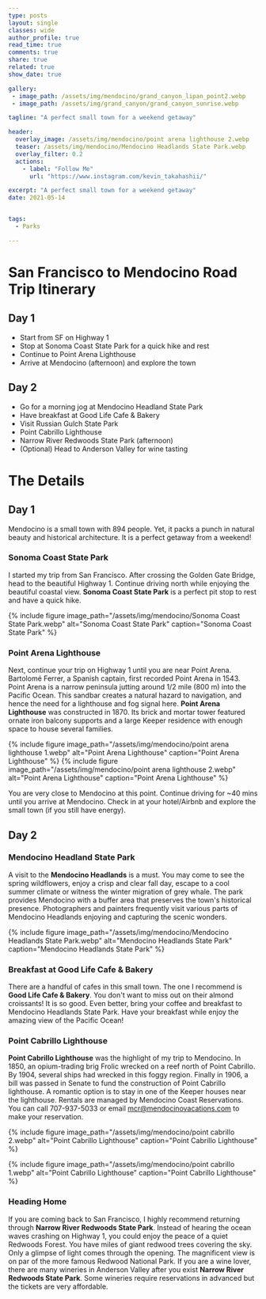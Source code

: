 ```yaml
---
type: posts
layout: single
classes: wide
author_profile: true
read_time: true
comments: true
share: true
related: true
show_date: true

gallery:
 - image_path: /assets/img/mendocino/grand_canyon_lipan_point2.webp
 - image_path: /assets/img/grand_canyon/grand_canyon_sunrise.webp

tagline: "A perfect small town for a weekend getaway"

header:
  overlay_image: /assets/img/mendocino/point arena lighthouse 2.webp
  teaser: /assets/img/mendocino/Mendocino Headlands State Park.webp
  overlay_filter: 0.2
  actions:
    - label: "Follow Me"
      url: "https://www.instagram.com/kevin_takahashii/"

excerpt: "A perfect small town for a weekend getaway"
date: 2021-05-14


tags:
  - Parks

---
```


# San Francisco to Mendocino Road Trip Itinerary

## Day 1
* Start from SF on Highway 1
* Stop at Sonoma Coast State Park for a quick hike and rest
* Continue to Point Arena Lighthouse
* Arrive at Mendocino (afternoon) and explore the town

## Day 2
* Go for a morning jog at Mendocino Headland State Park
* Have breakfast at Good Life Cafe & Bakery
* Visit Russian Gulch State Park
* Point Cabrillo Lighthouse
* Narrow River Redwoods State Park (afternoon)
* (Optional) Head to Anderson Valley for wine tasting

# The Details
## Day 1
Mendocino is a small town with 894 people. Yet, it packs a punch in natural beauty and historical architecture. It is a perfect getaway from a weekend!

### Sonoma Coast State Park
I started my trip from San Francisco. After crossing the Golden Gate Bridge, head to the beautiful Highway 1. Continue driving north while enjoying the beautiful coastal view. **Sonoma Coast State Park** is a perfect pit stop to rest and have a quick hike.

{% include figure image_path="/assets/img/mendocino/Sonoma Coast State Park.webp" alt="Sonoma Coast State Park" caption="Sonoma Coast State Park" %}

### Point Arena Lighthouse
Next, continue your trip on Highway 1 until you are near Point Arena. Bartolomé Ferrer, a Spanish captain, first recorded Point Arena in 1543. Point Arena is a narrow peninsula jutting around 1/2 mile (800 m) into the Pacific Ocean. This sandbar creates a natural hazard to navigation, and hence the need for a lighthouse and fog signal here. **Point Arena Lighthouse** was constructed in 1870. Its brick and mortar tower featured ornate iron balcony supports and a large Keeper residence with enough space to house several families.

{% include figure image_path="/assets/img/mendocino/point arena lighthouse 1.webp" alt="Point Arena Lighthouse" caption="Point Arena Lighthouse" %}
{% include figure image_path="/assets/img/mendocino/point arena lighthouse 2.webp" alt="Point Arena Lighthouse" caption="Point Arena Lighthouse" %}

You are very close to Mendocino at this point. Continue driving for ~40 mins until you arrive at Mendocino. Check in at your hotel/Airbnb and explore the small town (if you still have energy).

## Day 2
### Mendocino Headland State Park
A visit to the **Mendocino Headlands** is a must. You may come to see the spring wildflowers, enjoy a crisp and clear fall day, escape to a cool summer climate or witness the winter migration of grey whale. The park provides Mendocino with a buffer area that preserves the town's historical presence. Photographers and painters frequently visit various parts of Mendocino Headlands enjoying and capturing the scenic wonders.

{% include figure image_path="/assets/img/mendocino/Mendocino Headlands State Park.webp" alt="Mendocino Headlands State Park" caption="Mendocino Headlands State Park" %}

### Breakfast at Good Life Cafe & Bakery
There are a handful of cafes in this small town. The one I recommend is **Good Life Cafe & Bakery**. You don't want to miss out on their almond croissants! It is so good. Even better, bring your coffee and breakfast to Mendocino Headlands State Park. Have your breakfast while enjoy the amazing view of the Pacific Ocean!

### Point Cabrillo Lighthouse
**Point Cabrillo Lighthouse** was the highlight of my trip to Mendocino. In 1850, an opium-trading brig Frolic wrecked on a reef north of Point Cabrillo. By 1904, several ships had wrecked in this foggy region. Finally in 1906, a bill was passed in Senate to fund the construction of Point Cabrillo lighthouse.
A romantic option is to stay in one of the Keeper houses near the lighthouse. Rentals are managed by Mendocino Coast Reservations. You can call 707-937-5033 or email mcr@mendocinovacations.com to make your reservation.

{% include figure image_path="/assets/img/mendocino/point cabrillo 2.webp" alt="Point Cabrillo Lighthouse" caption="Point Cabrillo Lighthouse" %}

{% include figure image_path="/assets/img/mendocino/point cabrillo 1.webp" alt="Point Cabrillo Lighthouse" caption="Point Cabrillo Lighthouse" %}

### Heading Home
If you are coming back to San Francisco, I highly recommend returning through **Narrow River Redwoods State Park**. Instead of hearing the ocean waves crashing on Highway 1, you could enjoy the peace of a quiet Redwoods Forest. You have miles of giant redwood trees covering the sky. Only a glimpse of light comes through the opening. The magnificent view is on par of the more famous Redwood National Park. If you are a wine lover, there are many wineries in Anderson Valley after you exist **Narrow River Redwoods State Park**. Some wineries require reservations in advanced but the tickets are very affordable.
